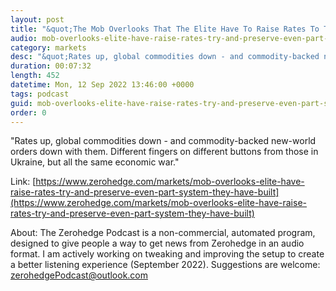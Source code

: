 ```yaml
---
layout: post
title: "&quot;The Mob Overlooks That The Elite Have To Raise Rates To Try And Preserve Even A Part Of The System They Have Built For Themselves&quot;"
audio: mob-overlooks-elite-have-raise-rates-try-and-preserve-even-part-system-they-have-built-0
category: markets
desc: "&quot;Rates up, global commodities down - and commodity-backed new-world orders down with them. Different fingers on different buttons from those in Ukraine, but all the same economic war.&quot;"
duration: 00:07:32
length: 452
datetime: Mon, 12 Sep 2022 13:46:00 +0000
tags: podcast
guid: mob-overlooks-elite-have-raise-rates-try-and-preserve-even-part-system-they-have-built-0
order: 0
---
```

&quot;Rates up, global commodities down - and commodity-backed new-world orders down with them. Different fingers on different buttons from those in Ukraine, but all the same economic war.&quot;

Link: [https://www.zerohedge.com/markets/mob-overlooks-elite-have-raise-rates-try-and-preserve-even-part-system-they-have-built](https://www.zerohedge.com/markets/mob-overlooks-elite-have-raise-rates-try-and-preserve-even-part-system-they-have-built)

About: The Zerohedge Podcast is a non-commercial, automated program, designed to give people a way to get news from Zerohedge in an audio format.  I am actively working on tweaking and improving the setup to create a better listening experience (September 2022).  Suggestions are welcome: [zerohedgePodcast@outlook.com](mailto:zerohedgePodcast@outlook.com)